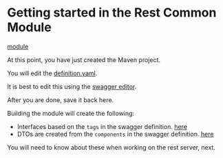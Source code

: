 # Getting started in the Rest Common Module

[module](src/main/resources)

At this point, you have just created the Maven project.

You will edit the [definition.yaml](src/main/resources/definition.yaml).


It is best to edit this using the [swagger editor](https://editor.swagger.io/).


After you are done, save it back here. 

Building the module will create the following:

- Interfaces based on the `tags` in the swagger definition. [here](target/generated-sources/swagger/src/main/java/com/asg/services/apple/api)
- DTOs are created from the `components` in the swagger definition. [here](target/generated-sources/swagger/src/main/java/com/asg/services/apple/dto)

You will need to know about these when working on the rest server, next.
